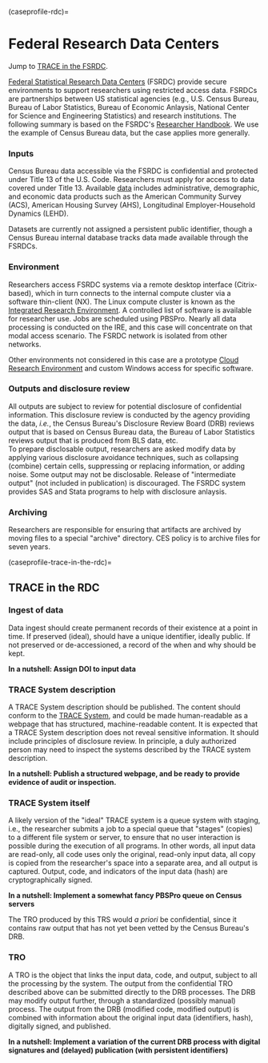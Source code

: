 (caseprofile-rdc)=
# Federal Research Data Centers

Jump to [TRACE in the FSRDC](caseprofile-trace-in-the-rdc).

[Federal Statistical Research Data
Centers](https://www.census.gov/about/adrm/fsrdc.html) (FSRDC) provide secure
environments to support researchers using restricted access data. FSRDCs are
partnerships between US statistical agencies (e.g., U.S. Census Bureau, Bureau of
Labor Statistics, Bureau of Economic Anlaysis, National Center for Science and
Engineering Statistics) and research institutions. 
The following summary is based on the FSRDC's [Researcher
Handbook](https://psurdc.psu.edu/sites/rdc/files/2021-07/Researcher_Handbook_1208020.pdf). 
We use the example of Census Bureau data, but the case applies more generally.

### Inputs

Census Bureau data accessible via the FSRDC is confidential and protected under Title 13 of the U.S. Code.
Researchers must apply for access to data covered under Title 13. Available
[data](https://www.census.gov/topics/research/guidance/restricted-use-microdata.html)
includes administrative, demographic, and economic data products such as the
American Community Survey (ACS), American Housing Survey (AHS), Longitudinal
Employer-Household Dynamics (LEHD). 

Datasets are currently not assigned a persistent public identifier, though a Census Bureau internal database tracks data made available through the FSRDCs.

### Environment

Researchers access FSRDC systems via a remote desktop interface (Citrix-based), which in turn connects to the internal compute cluster via a software thin-client (NX). The Linux compute cluster is known as the [Integrated Research
Environment](https://www2.census.gov/foia/events/2017-03/2017_03_16/7_Integrated_Research_Environment_IRE.pdf). 
A controlled list
of software is available for researcher use. Jobs are scheduled using PBSPro. Nearly all data processing is conducted
on the IRE, and this case will concentrate on that modal access scenario. The FSRDC network is isolated
from other networks. 

Other environments not considered in this case are a prototype [Cloud Research
Environment](https://www.census.gov/content/dam/Census/library/publications/2022/adrm/2022-CSRM-Annual-Report.pdf) and custom Windows access for specific software.
 
### Outputs and disclosure review

All outputs are subject to review for potential disclosure of confidential
information. This disclosure review is conducted by the agency providing the data, *i.e.*, the Census Bureau's Disclosure Review Board (DRB) reviews output that is based on Census Bureau data, the Bureau of Labor Statistics reviews output that is produced from BLS data, etc.  
To prepare disclosable output,  researchers are asked modify data by applying various disclosure avoidance techniques, such as collapsing
(combine) certain cells, suppressing or replacing information, or adding noise. Some output may not be disclosable. Release of "intermediate output" (not included in publication) is
discouraged. The FSRDC system provides SAS and Stata programs to help with disclosure anlaysis.

### Archiving

Researchers are responsible for ensuring that artifacts are archived by moving
files to a special "archive" directory. CES policy is to archive files for seven
years.


(caseprofile-trace-in-the-rdc)=
## TRACE in the RDC

### Ingest of data

Data ingest should create permanent records of their existence at a point in
time. If preserved (ideal), should have a unique identifier, ideally public. If
not preserved or de-accessioned, a record of the when and why should be kept.

**In a nutshell: Assign DOI to input data**

### TRACE System description

A TRACE System description should be published. The content should conform to the [TRACE System](element-trace-system), and could be made human-readable as a  webpage that has
structured, machine-readable content. It is expected
that a TRACE System description does not reveal sensitive information. It should
include principles of disclosure review. In principle, a duly
authorized person may need to inspect the systems described by the TRACE system
description.

**In a nutshell: Publish a structured webpage, and be ready to provide evidence of audit or inspection.**

### TRACE System itself

A likely version of the "ideal" TRACE system is a queue system with staging,
i.e., the researcher submits a job to a special queue that "stages" (copies) to a different
file system or server, to ensure that no user interaction is possible during the execution of all
programs. In other words, all input data are read-only, all code uses only the
original, read-only input data, all copy is copied from the researcher's space
into a separate area, and all output is captured. Output, code, and indicators
of the input data (hash) are cryptographically signed. 

**In a nutshell: Implement a somewhat fancy PBSPro queue on Census servers**

The TRO produced by this TRS would *a priori* be confidential, since it contains raw output that has not yet been vetted by the Census Bureau's DRB. 

### TRO

A TRO is the object that links the input data, code, and output, subject to all
the processing by the system. The output from the confidential TRO described
above can be submitted directly to the DRB processes. The DRB may
modify output further, through a standardized (possibly manual) process. The output
from the DRB (modified code, modified output) is combined with information about
the original input data (identifiers, hash), digitally signed, and published.

**In a nutshell: Implement a variation of the current DRB process with digital signatures and (delayed) publication (with persistent identifiers)**
